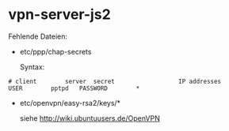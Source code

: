 vpn-server-js2
==============

Fehlende Dateien:

* etc/ppp/chap-secrets 

  Syntax:
```
# client        server  secret                  IP addresses
USER        pptpd   PASSWORD        *
```

* etc/openvpn/easy-rsa2/keys/*

  siehe http://wiki.ubuntuusers.de/OpenVPN
